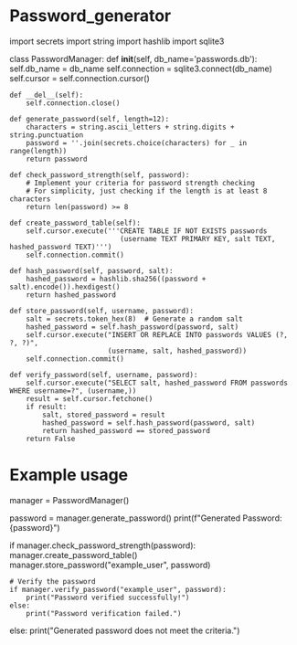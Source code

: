 # Password_generator
import secrets
import string
import hashlib
import sqlite3

class PasswordManager:
    def __init__(self, db_name='passwords.db'):
        self.db_name = db_name
        self.connection = sqlite3.connect(db_name)
        self.cursor = self.connection.cursor()

    def __del__(self):
        self.connection.close()

    def generate_password(self, length=12):
        characters = string.ascii_letters + string.digits + string.punctuation
        password = ''.join(secrets.choice(characters) for _ in range(length))
        return password

    def check_password_strength(self, password):
        # Implement your criteria for password strength checking
        # For simplicity, just checking if the length is at least 8 characters
        return len(password) >= 8

    def create_password_table(self):
        self.cursor.execute('''CREATE TABLE IF NOT EXISTS passwords
                               (username TEXT PRIMARY KEY, salt TEXT, hashed_password TEXT)''')
        self.connection.commit()

    def hash_password(self, password, salt):
        hashed_password = hashlib.sha256((password + salt).encode()).hexdigest()
        return hashed_password

    def store_password(self, username, password):
        salt = secrets.token_hex(8)  # Generate a random salt
        hashed_password = self.hash_password(password, salt)
        self.cursor.execute("INSERT OR REPLACE INTO passwords VALUES (?, ?, ?)",
                            (username, salt, hashed_password))
        self.connection.commit()

    def verify_password(self, username, password):
        self.cursor.execute("SELECT salt, hashed_password FROM passwords WHERE username=?", (username,))
        result = self.cursor.fetchone()
        if result:
            salt, stored_password = result
            hashed_password = self.hash_password(password, salt)
            return hashed_password == stored_password
        return False

# Example usage
manager = PasswordManager()

password = manager.generate_password()
print(f"Generated Password: {password}")

if manager.check_password_strength(password):
    manager.create_password_table()
    manager.store_password("example_user", password)

    # Verify the password
    if manager.verify_password("example_user", password):
        print("Password verified successfully!")
    else:
        print("Password verification failed.")
else:
    print("Generated password does not meet the criteria.")
